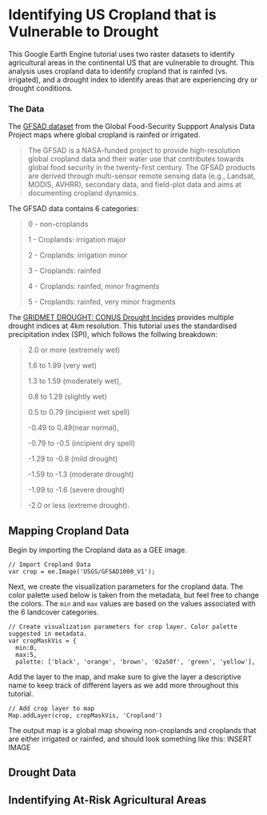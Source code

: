 # Identifying US Cropland that is Vulnerable to Drought

This Google Earth Engine tutorial uses two raster datasets to identify agricultural areas in the continental US that are vulnerable to drought. This analysis uses cropland data to identify cropland that is rainfed (vs. irrigated), and a drought index to identify areas that are experiencing dry or drought conditions. 

### The Data

The [GFSAD dataset](https://developers.google.com/earth-engine/datasets/catalog/USGS_GFSAD1000_V1)  from the Global Food-Security Suppport Analysis Data Project maps where global cropland is rainfed or irrigated. 
> The GFSAD is a NASA-funded project to provide high-resolution global cropland data and their water use that contributes towards global food security in the twenty-first century. The GFSAD products are derived through multi-sensor remote sensing data (e.g., Landsat, MODIS, AVHRR), secondary data, and field-plot data and aims at documenting cropland dynamics.

The GFSAD data contains 6 categories: 

> 0 - non-croplands
> 
> 1 - Croplands: irrigation major
> 
> 2 - Croplands: irrigation minor 
> 
> 3 - Croplands: rainfed
> 
> 4 - Croplands: rainfed, minor fragments
> 
> 5 - Croplands: rainfed, very minor fragments
> 


The [GRIDMET DROUGHT: CONUS Drought Incides](https://developers.google.com/earth-engine/datasets/catalog/GRIDMET_DROUGHT) provides multiple drought indices at 4km resolution. This tutorial uses the standardised precipitation index (SPI), which follows the follwing breakdown: 

> 2.0 or more (extremely wet)
>
> 1.6 to 1.99 (very wet)
>
> 1.3 to 1.59 (moderately wet),
> 
> 0.8 to 1.29 (slightly wet)
> 
> 0.5 to 0.79 (incipient wet spell)
> 
> -0.49 to 0.49(near normal),
> 
> -0.79 to -0.5 (incipient dry spell)
> 
> -1.29 to -0.8 (mild drought)
> 
> -1.59 to -1.3 (moderate drought)
> 
> -1.99 to -1.6 (severe drought)
> 
> -2.0 or less (extreme drought).



## Mapping Cropland Data 

Begin by importing the Cropland data as a GEE image. 

```
// Import Cropland Data 
var crop = ee.Image('USGS/GFSAD1000_V1');
```
Next, we create the visualization parameters for the cropland data. The color palette used below is taken from the metadata, but feel free to change the colors. The `min` and `max` values are based on the values associated with the 6 landcover categories.  
```
// Create visualization parameters for crop layer. Color palette suggested in metadata. 
var cropMaskVis = {
  min:0, 
  max:5, 
  palette: ['black', 'orange', 'brown', '02a50f', 'green', 'yellow'],
```
Add the layer to the map, and make sure to give the layer a descriptive name to keep track of different layers as we add more throughout this tutorial. 
```
// Add crop layer to map
Map.addLayer(crop, cropMaskVis, 'Cropland')
```
The output map is a global map showing non-croplands and croplands that are either irrigated or rainfed, and should look something like this: 
INSERT IMAGE 

####

## Drought Data 

## Indentifying At-Risk Agricultural Areas 

